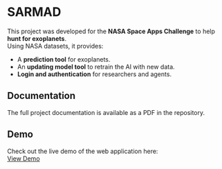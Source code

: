 # SARMAD

This project was developed for the **NASA Space Apps Challenge** to help **hunt for exoplanets**.  
Using NASA datasets, it provides:

- A **prediction tool** for exoplanets.  
- An **updating model tool** to retrain the AI with new data.  
- **Login and authentication** for researchers and agents.

## Documentation

The full project documentation is available as a PDF in the repository.

## Demo

Check out the live demo of the web application here:  
[View Demo]([https://drive.google.com/drive/folders/1-Xyu1y35bVPLn5uEx8FxKWCpJ6iVBqUz?fbclid=IwY2xjawK5JsJleHRuA2FlbQIxMQABHi9LqlivMVtofn2GjNFAzKE1UCn0f_3r2Ga8e-t7ozWlItdtCAdtXNEa-d1S_aem_Gex5MWhBJLdLYVIwJxQ0lA&sfnsn=wa](https://drive.google.com/file/d/1YlhV399Dal51T5sX6AxNZ2dGsuZJNV_y/view?usp=drive_link)
)
